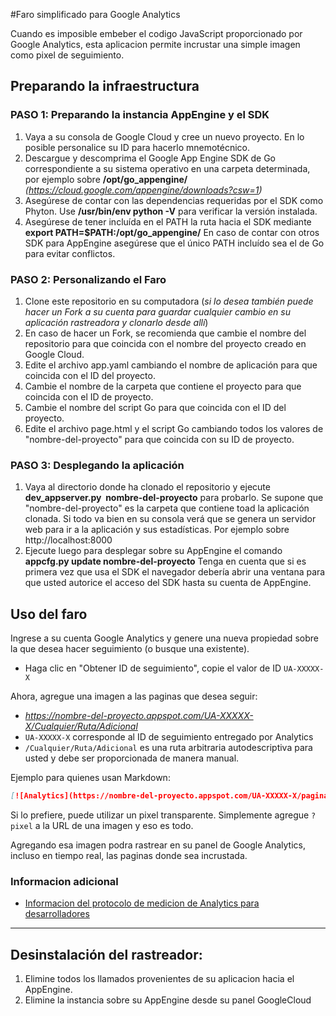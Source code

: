 #Faro simplificado para Google Analytics

Cuando es imposible embeber el codigo JavaScript proporcionado por Google Analytics, esta aplicacion permite incrustar una simple imagen como pixel de seguimiento.

## Preparando la infraestructura

### **PASO 1:** Preparando la instancia AppEngine y el SDK
 1. Vaya a su consola de Google Cloud y cree un nuevo proyecto.  En lo posible personalice su ID para hacerlo mnemotécnico.
 2. Descargue y descomprima el Google App Engine SDK de Go correspondiente a su sistema operativo en una carpeta determinada, por ejemplo sobre **/opt/go_appengine/**   *(https://cloud.google.com/appengine/downloads?csw=1)*
 3. Asegúrese de contar con las dependencias requeridas por el SDK como Phyton.  Use **/usr/bin/env python -V**  para verificar la versión instalada.
 4. Asegúrese de tener incluída en el PATH la ruta hacia el SDK mediante **export PATH=$PATH:/opt/go_appengine/**  En caso de contar con otros SDK para AppEngine asegúrese que el único PATH incluído sea el de Go para evitar conflictos.

### **PASO 2:** Personalizando el Faro
 1. Clone este repositorio en su computadora (*si lo desea también puede hacer un Fork a su cuenta para guardar cualquier cambio en su aplicación rastreadora y clonarlo desde allí*)
 2. En caso de hacer un Fork, se recomienda que cambie el nombre del repositorio para que coincida con el nombre del proyecto creado en Google Cloud.
 3. Edite el archivo app.yaml cambiando el nombre de aplicación para que coincida con el ID del proyecto.
 4. Cambie el nombre de la carpeta que contiene el proyecto para que coincida con el ID de proyecto.
 5. Cambie el nombre del script Go para que coincida con el ID del proyecto.
 6. Edite el archivo page.html y el script Go cambiando todos los valores de "nombre-del-proyecto" para que coincida con su ID de proyecto.

### **PASO 3:** Desplegando la aplicación
 1. Vaya al directorio donde ha clonado el repositorio y ejecute **dev_appserver.py​ ​ ​nombre-del-proyecto** para probarlo.   Se supone que "nombre-del-proyecto" es la carpeta que contiene toad la aplicación clonada.  Si todo va bien en su consola verá que se genera un servidor web para ir a la aplicación y sus estadísticas.  Por ejemplo sobre http://localhost:8000
 2. Ejecute luego para desplegar sobre su AppEngine el comando **appcfg.py update nombre-del-proyecto**   Tenga en cuenta que si es primera vez que usa el SDK el navegador debería abrir una ventana para que usted autorice el acceso del SDK hasta su cuenta de AppEngine.

## Uso del faro

Ingrese a su cuenta Google Analytics y genere una nueva propiedad sobre la que desea hacer seguimiento (o busque una existente).

* Haga clic en "Obtener ID de seguimiento", copie el valor de ID `UA-XXXXX-X`

Ahora, agregue una imagen a las paginas que desea seguir:

* _https://nombre-del-proyecto.appspot.com/UA-XXXXX-X/Cualquier/Ruta/Adicional_
* `UA-XXXXX-X` corresponde al ID de seguimiento entregado por Analytics
* `/Cualquier/Ruta/Adicional` es una ruta arbitraria autodescriptiva para usted y debe ser proporcionada de manera manual.

Ejemplo para quienes usan Markdown:

```markdown
[![Analytics](https://nombre-del-proyecto.appspot.com/UA-XXXXX-X/pagina-ejemplo)](https://github.com/usuario/nombre-del-proyecto)
```

Si lo prefiere, puede utilizar un pixel transparente. Simplemente agregue `?pixel` a la URL de una imagen y eso es todo.

Agregando esa imagen podra rastrear en su panel de Google Analytics, incluso en tiempo real, las paginas donde sea incrustada.


### Informacion adicional
* [Informacion del protocolo de medicion de Analytics para desarrolladores](https://developers.google.com/analytics/devguides/collection/protocol/v1/devguide)

------------------------------------------------------------------------
## Desinstalación del rastreador:
 1. Elimine todos los llamados provenientes de su aplicacion hacia
    el AppEngine.
 2. Elimine la instancia sobre su AppEngine desde su panel GoogleCloud
